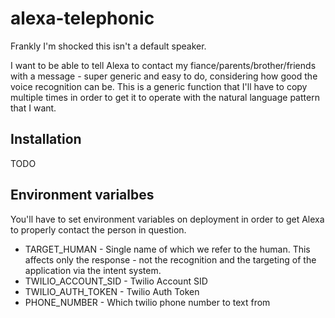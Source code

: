# alexa-telephonic
Frankly I'm shocked this isn't a default speaker.

I want to be able to tell Alexa to contact my fiance/parents/brother/friends with a message - super generic and easy to do, considering how good the voice recognition can be. This is a generic function that I'll have to copy multiple times in order to get it to operate with the natural language pattern that I want.

## Installation

TODO

## Environment varialbes
You'll have to set environment variables on deployment in order to get Alexa to properly contact the person in question.

* TARGET_HUMAN - Single name of which we refer to the human. This affects only the response - not the recognition and the targeting of the application via the intent system.
* TWILIO_ACCOUNT_SID - Twilio Account SID
* TWILIO_AUTH_TOKEN - Twilio Auth Token
* PHONE_NUMBER - Which twilio phone number to text from
